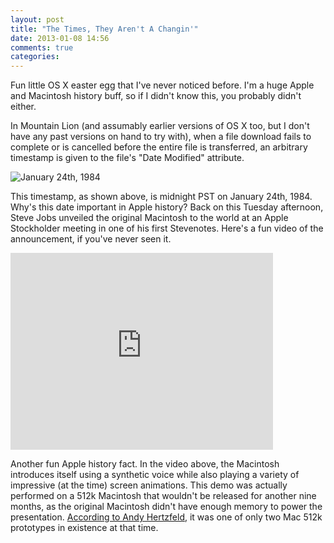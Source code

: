 ```yaml
---
layout: post
title: "The Times, They Aren't A Changin'"
date: 2013-01-08 14:56
comments: true
categories: 
---
```

Fun little OS X easter egg that I've never noticed before. I'm a huge Apple and Macintosh history buff, so if I didn't know this, you probably didn't either.

In Mountain Lion (and assumably earlier versions of OS X too, but I don't have any past versions on hand to try with), when a file download fails to complete or is cancelled before the entire file is transferred, an arbitrary timestamp is given to the file's "Date Modified" attribute. 

![January 24th, 1984](http://images.smallestpixel.org.s3.amazonaws.com/Screen%20Shot%202013-01-08%20at%202.43.12%20PM.png "January 24th, 1984")

This timestamp, as shown above, is midnight PST on January 24th, 1984. Why's this date important in Apple history? Back on this Tuesday afternoon, Steve Jobs unveiled the original Macintosh to the world at an Apple Stockholder meeting in one of his first Stevenotes. Here's a fun video of the announcement, if you've never seen it.

<iframe width="420" height="315" src="http://www.youtube.com/embed/4KkENSYkMgs" frameborder="0" allowfullscreen></iframe>

Another fun Apple history fact. In the video above, the Macintosh introduces itself using a synthetic voice while also playing a variety of impressive (at the time) screen animations. This demo was actually performed on a 512k Macintosh that wouldn't be released for another nine months, as the original Macintosh didn't have enough memory to power the presentation. [According to Andy Hertzfeld](http://folklore.org/StoryView.py?project=Macintosh&story=Intro_Demo.txt&topic=Marketing), it was one of only two Mac 512k prototypes in existence at that time. 